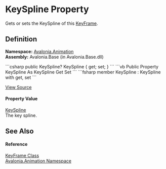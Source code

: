 # KeySpline Property


Gets or sets the KeySpline of this <a href="T_Avalonia_Animation_KeyFrame">KeyFrame</a>.



## Definition
**Namespace:** <a href="N_Avalonia_Animation">Avalonia.Animation</a>  
**Assembly:** Avalonia.Base (in Avalonia.Base.dll)

<Tabs groupId="api-code-preview">
<TabItem value="csharp" label="C#">
```csharp
public KeySpline? KeySpline { get; set; }
```
</TabItem>
<TabItem value="vb" label="VB">
```vb
Public Property KeySpline As KeySpline
	Get
	Set
```
</TabItem>
<TabItem value="fsharp" label="F#">
```fsharp
member KeySpline : KeySpline with get, set
```
</TabItem>
</Tabs>



<a href="https://github.com/AvaloniaUI/Avalonia/tree/master/src/Avalonia.Base/Animation/KeyFrame.cs#L87" title="View the source code">View Source</a>



#### Property Value
<a href="T_Avalonia_Animation_KeySpline">KeySpline</a>  
The key spline.

## See Also


#### Reference
<a href="T_Avalonia_Animation_KeyFrame">KeyFrame Class</a>  
<a href="N_Avalonia_Animation">Avalonia.Animation Namespace</a>  

